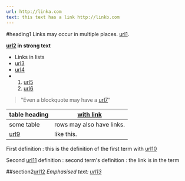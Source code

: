 ```yaml
---
url: http://linka.com
text: this text has a link http://linkb.com
---
```

#heading1
Links may occur in multiple places. [url1](http://link1.com).

**[url2](http://link2.com) in strong text**

- Links in lists
- [url3](http://link3.com)
- [url4](http://link4.com)
- 1. [url5](http://link5.com)
  2. [url6](http://link6.com)

>"Even a blockquote may have a [url7](http://link7.com)"

|table heading|[with link](http://link8.com)|
|-------------|-----------------------------|
| some table  | rows may also have links.   |
| [url9](http://link9.com)| like this.      |

First definition
: this is the definition of the first term with [url10](http://link10.com)

Second [url11](http://link11.com) definition
: second term's definition
: the link is in the term

##section2[url12](http://link12.com)
_Emphasised text: [url13](http://link13.com)_

